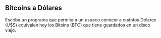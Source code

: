 ## Bitcoins a Dólares

Escriba un programa que permita a un usuario conocer a cuántos Dólares (U$S) equivalen hoy los Bitoins (BTC) que tiene guardados en un disco viejo.
